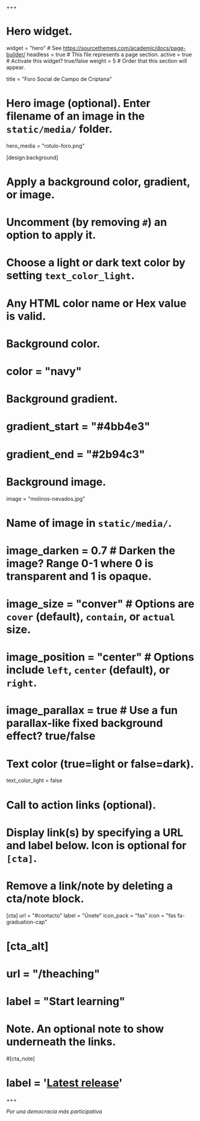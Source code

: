 +++
# Hero widget.
widget = "hero"  # See https://sourcethemes.com/academic/docs/page-builder/
headless = true  # This file represents a page section.
active = true  # Activate this widget? true/false
weight = 5  # Order that this section will appear.

title = "Foro Social de Campo de Criptana"

# Hero image (optional). Enter filename of an image in the `static/media/` folder.
hero_media = "rotulo-foro.png"

[design.background]
  # Apply a background color, gradient, or image.
  #   Uncomment (by removing `#`) an option to apply it.
  #   Choose a light or dark text color by setting `text_color_light`.
  #   Any HTML color name or Hex value is valid.

  # Background color.
  # color = "navy"
  
  # Background gradient.
  # gradient_start = "#4bb4e3"
  # gradient_end = "#2b94c3"
  
  # Background image.
  image = "molinos-nevados.jpg"  
  # Name of image in `static/media/`.
  # image_darken = 0.7  # Darken the image? Range 0-1 where 0 is transparent and 1 is opaque.
  # image_size = "conver"  #  Options are `cover` (default), `contain`, or `actual` size.
  # image_position = "center"  # Options include `left`, `center` (default), or `right`.
  # image_parallax = true  # Use a fun parallax-like fixed background effect? true/false
  
  # Text color (true=light or false=dark).
  text_color_light = false

# Call to action links (optional).
#   Display link(s) by specifying a URL and label below. Icon is optional for `[cta]`.
#   Remove a link/note by deleting a cta/note block.
[cta]
  url = "#contacto"
  label = "Únete"
  icon_pack = "fas"
  icon = "fas fa-graduation-cap"
  
# [cta_alt]
#  url = "/theaching"
#  label = "Start learning"

# Note. An optional note to show underneath the links.
#[cta_note]
#  label = '<a class="js-github-release" href="https://sourcethemes.com/academic/updates" data-repo="gcushen/hugo-academic">Latest release<!-- V --></a>'
+++

_Por una democracia más participativa_


<!-- <span style="text-shadow: none;"><a class="github-button" href="https://github.com/asalber/asalber.github.io" data-icon="octicon-star" data-size="large" data-show-count="true" aria-label="Star this on GitHub">Star</a><script async defer src="https://buttons.github.io/buttons.js"></script></span> -->
